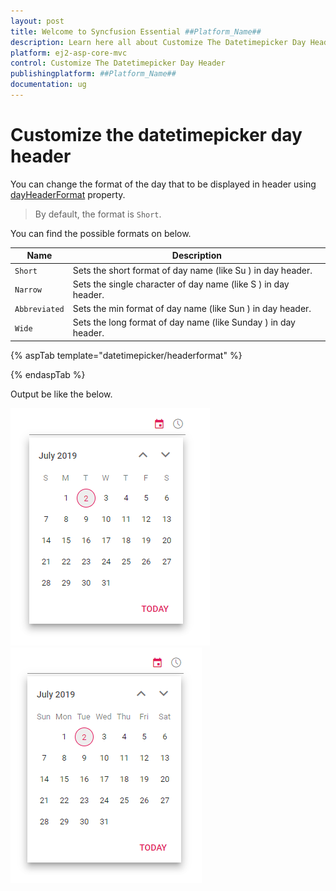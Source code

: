 ```yaml
---
layout: post
title: Welcome to Syncfusion Essential ##Platform_Name##
description: Learn here all about Customize The Datetimepicker Day Header of Syncfusion Essential ##Platform_Name## widgets based on HTML5 and jQuery.
platform: ej2-asp-core-mvc
control: Customize The Datetimepicker Day Header
publishingplatform: ##Platform_Name##
documentation: ug
---
```



# Customize the datetimepicker day header

You can change the format of the day that to be displayed in header using [dayHeaderFormat](https://help.syncfusion.com/cr/aspnetcore-js2/Syncfusion.EJ2.Calendars.DateTimePicker.html#Syncfusion_EJ2_Calendars_DateTimePicker_DayHeaderFormat) property.

> By default, the format is `Short`.

You can find the possible formats on below.

| **Name** | **Description** |
|------|---------------------|
| `Short` | Sets the short format of day name (like Su ) in day header. |
| `Narrow` | Sets the single character of day name (like S ) in day header. |
| `Abbreviated` | Sets the min format of day name (like Sun ) in day header. |
| `Wide` | Sets the long format of day name (like Sunday ) in day header. |

{% aspTab template="datetimepicker/headerformat" %}

{% endaspTab %}

Output be like the below.

![datetimepicker](../images/narrow.png) ![datetimepicker](../images/abbreviated.png)